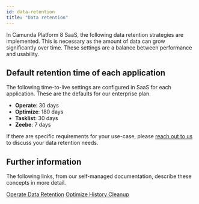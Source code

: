 ```yaml
---
id: data-retention
title: "Data retention"
---
```


In Camunda Platform 8 SaaS, the following data retention strategies are implemented. This is necessary as the amount of data can grow significantly over time. These settings are a balance between performance and usability.

## Default retention time of each application

The following time-to-live settings are configured in SaaS for each application. These are the defaults for our enterprise plan.

- **Operate**: 30 days
- **Optimize**: 180 days
- **Tasklist**: 30 days
- **Zeebe**: 7 days

If there are specific requirements for your use-case, please [reach out to us](/contact/) to discuss your data retention needs.

## Further information

The following links, from our self-managed documentation, describe these concepts in more detail.

[Operate Data Retention](/self-managed/operate-deployment/data-retention.md)
[Optimize History Cleanup]($optimize$/self-managed/optimize-deployment/advanced-features/engine-data-deletion)
